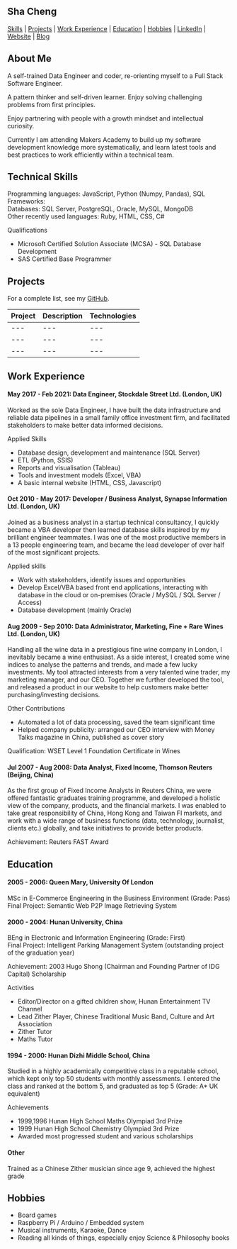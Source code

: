 ## Sha Cheng

[Skills](#technical-skills) | [Projects](#projects) | [Work Experience](#work-experience) | [Education](#education) | [Hobbies](#hobbies) | [LinkedIn](https://www.linkedin.com/in/sha-cheng-a3080329/) | [Website](https://cspoppuppy.github.io/) | [Blog](https://shacheng.co.uk/)

## About Me

A self-trained Data Engineer and coder, re-orienting myself to a Full Stack Software Engineer.

A pattern thinker and self-driven learner. Enjoy solving challenging problems from first principles.

Enjoy partnering with people with a growth mindset and intellectual curiosity.

Currently I am attending Makers Academy to build up my software development knowledge more systematically, and learn latest tools and best practices to work efficiently within a technical team.


## Technical Skills

Programming languages: JavaScript, Python (Numpy, Pandas), SQL\
Frameworks:\
Databases: SQL Server, PostgreSQL, Oracle, MySQL, MongoDB\
Other recently used languages: Ruby, HTML, CSS, C#

Qualifications

* Microsoft Certified Solution Associate (MCSA) - SQL Database Development
* SAS Certified Base Programmer


## Projects

For a complete list, see my [GitHub](https://github.com/cspoppuppy?tab=repositories).

| Project   | Description | Technologies |
|---        |---          |---           |
|---        |---          |---           |
|---        |---          |---           |
|---        |---          |---           |

## Work Experience

#### May 2017 - Feb 2021: Data Engineer, Stockdale Street Ltd. (London, UK)

Worked as the sole Data Engineer, I have built the data infrastructure and reliable data pipelines in a small family office investment firm, and facilitated stakeholders to make better data informed decisions.

Applied Skills
* Database design, development and maintenance (SQL Server)
* ETL (Python, SSIS)
* Reports and visualisation (Tableau)
* Tools and investment models (Excel, VBA)
* A basic internal website (HTML, CSS, Javascript)

#### Oct 2010 - May 2017: Developer / Business Analyst, Synapse Information Ltd. (London, UK)

Joined as a business analyst in a startup technical consultancy, I quickly became a VBA developer then learned database skills inspired by my brilliant engineer teammates. I was one of the most productive members in a 13 people engineering team, and became the lead developer of over half of the most significant projects.

Applied skills
* Work with stakeholders, identify issues and opportunities
* Develop Excel/VBA based front end applications, interacting with database in the cloud or on-premises (Oracle / MySQL / SQL Server / Access)
* Database development (mainly Oracle)

#### Aug 2009 - Sep 2010: Data Administrator, Marketing, Fine + Rare Wines Ltd. (London, UK)

Handling all the wine data in a prestigious fine wine company in London, I inevitably became a wine enthusiast. As a side interest, I created some wine indices to analyse the patterns and trends, and made a few lucky investments. My tool attracted interests from a very talented wine trader, my marketing manager, and our CEO. Together we further developed the tool, and released a product in our website to help customers make better purchasing/investing decisions.

Other Contributions
* Automated a lot of data processing, saved the team significant time
* Helped company publicity: arranged our CEO interview with Money Talks magazine in China, published as cover story

Qualification: WSET Level 1 Foundation Certificate in Wines

#### Jul 2007 - Aug 2008: Data Analyst, Fixed Income, Thomson Reuters (Beijing, China)

As the first group of Fixed Income Analysts in Reuters China, we were offered fantastic graduates training programme, and developed a holistic view of the company, products, and the financial markets. I was enabled to take great responsibility of China, Hong Kong and Taiwan FI markets, and work with a wide range of business functions (data, technology, journalist, clients etc.) globally, and take initiatives to provide better products.

Achievement: Reuters FAST Award


## Education

#### 2005 - 2006: Queen Mary, University Of London

MSc in E-Commerce Engineering in the Business Environment (Grade: Pass)\
Final Project: Semantic Web P2P Image Retrieving System

#### 2000 - 2004: Hunan University, China

BEng in Electronic and Information Engineering (Grade: First)\
Final Project: Intelligent Parking Management System (outstanding project of the graduation year)

Achievement: 2003 Hugo Shong (Chairman and Founding Partner of IDG Capital) Scholarship

Activities
* Editor/Director on a gifted children show, Hunan Entertainment TV Channel
* Lead Zither Player, Chinese Traditional Music Band, Culture and Art Association
* Zither Tutor
* Maths Tutor

#### 1994 - 2000: Hunan Dizhi Middle School, China

Studied in a highly academically competitive class in a reputable school, which kept only top 50 students with monthly assessments. I entered the class and ranked at the bottom 5, and graduated as top 5 (Grade: A* UK equivalent)

Achievements
* 1999,1996 Hunan High School Maths Olympiad 3rd Prize
* 1999 Hunan High School Chemistry Olympiad 3rd Prize
* Awarded most progressed student and various scholarships

#### Other

Trained as a Chinese Zither musician since age 9, achieved the highest grade


## Hobbies

* Board games
* Raspberry Pi / Arduino / Embedded system
* Musical instruments, Karaoke, Dance
* Reading all kinds of things, especially enjoy Science & Philosophy books
